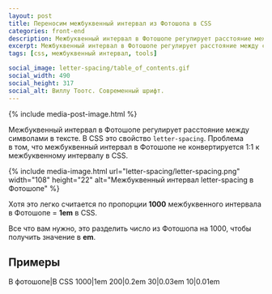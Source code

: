 ```yaml
---
layout: post
title: Переносим межбуквенный интервал из Фотошопа в CSS
categories: front-end
description: Межбуквенный интервал в Фотошопе регулирует расстояние между символами в тексте. В CSS это свойство letter-spacing.
excerpt: Межбуквенный интервал в Фотошопе регулирует расстояние между символами в тексте. В CSS это свойство letter-spacing.
tags: [css, межбуквенный интервал, tools]

social_image: letter-spacing/table_of_contents.gif
social_width: 490
social_height: 317
social_alt: Виллу Тоотс. Современный шрифт.
---
```


{% include media-post-image.html %}

Межбуквенный интервал в Фотошопе регулирует расстояние между символами в тексте. В CSS это свойство `letter-spacing`. Проблема в том, что межбуквенный интервал в Фотошопе не конвертируется 1:1 к межбуквенному интервалу в CSS.

{%
	include media-image.html
	url="letter-spacing/letter-spacing.png"
	width="108"
	height="22"
	alt="Межбуквенный интервал letter-spacing в Фотошопе"
%}

Хотя это легко считается по пропорции **1000** межбуквенного интервала в Фотошопе = **1em** в CSS.

Все что вам нужно, это разделить число из Фотошопа на 1000, чтобы получить значение в **em**.

## Примеры

В фотошопе|В CSS
1000|1em
200|0.2em
30|0.03em
10|0.01em
